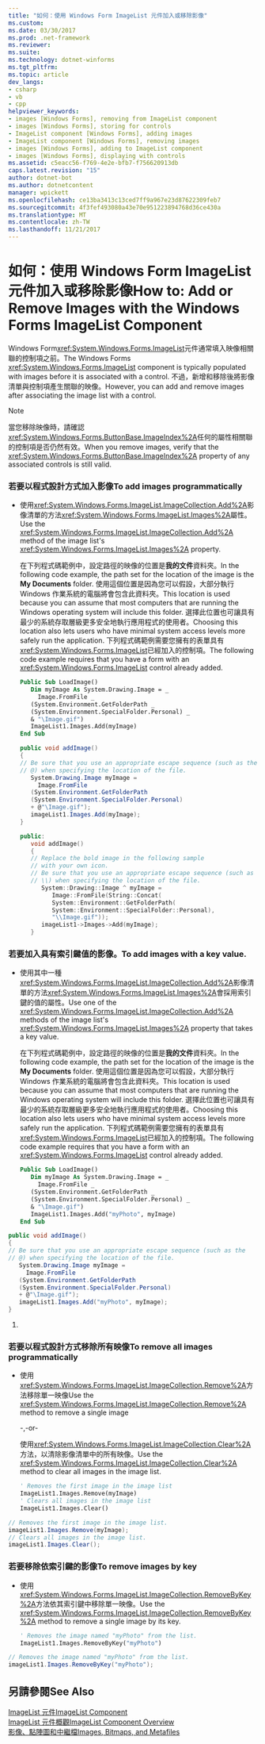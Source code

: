 ```yaml
---
title: "如何：使用 Windows Form ImageList 元件加入或移除影像"
ms.custom: 
ms.date: 03/30/2017
ms.prod: .net-framework
ms.reviewer: 
ms.suite: 
ms.technology: dotnet-winforms
ms.tgt_pltfrm: 
ms.topic: article
dev_langs:
- csharp
- vb
- cpp
helpviewer_keywords:
- images [Windows Forms], removing from ImageList component
- images [Windows Forms], storing for controls
- ImageList component [Windows Forms], adding images
- ImageList component [Windows Forms], removing images
- images [Windows Forms], adding to ImageList component
- images [Windows Forms], displaying with controls
ms.assetid: c5eacc56-f769-4e2e-bfb7-f756620913db
caps.latest.revision: "15"
author: dotnet-bot
ms.author: dotnetcontent
manager: wpickett
ms.openlocfilehash: ce13ba3413c13ced7ff9a967e23d87622309feb7
ms.sourcegitcommit: 4f3fef493080a43e70e951223894768d36ce430a
ms.translationtype: MT
ms.contentlocale: zh-TW
ms.lasthandoff: 11/21/2017
---
```

# <a name="how-to-add-or-remove-images-with-the-windows-forms-imagelist-component"></a><span data-ttu-id="3eeec-102">如何：使用 Windows Form ImageList 元件加入或移除影像</span><span class="sxs-lookup"><span data-stu-id="3eeec-102">How to: Add or Remove Images with the Windows Forms ImageList Component</span></span>
<span data-ttu-id="3eeec-103">Windows Form<xref:System.Windows.Forms.ImageList>元件通常填入映像相關聯的控制項之前。</span><span class="sxs-lookup"><span data-stu-id="3eeec-103">The Windows Forms <xref:System.Windows.Forms.ImageList> component is typically populated with images before it is associated with a control.</span></span> <span data-ttu-id="3eeec-104">不過，新增和移除後將影像清單與控制項產生關聯的映像。</span><span class="sxs-lookup"><span data-stu-id="3eeec-104">However, you can add and remove images after associating the image list with a control.</span></span>  
  
> [!NOTE]
>  <span data-ttu-id="3eeec-105">當您移除映像時，請確認<xref:System.Windows.Forms.ButtonBase.ImageIndex%2A>任何的屬性相關聯的控制項是否仍然有效。</span><span class="sxs-lookup"><span data-stu-id="3eeec-105">When you remove images, verify that the <xref:System.Windows.Forms.ButtonBase.ImageIndex%2A> property of any associated controls is still valid.</span></span>  
  
### <a name="to-add-images-programmatically"></a><span data-ttu-id="3eeec-106">若要以程式設計方式加入影像</span><span class="sxs-lookup"><span data-stu-id="3eeec-106">To add images programmatically</span></span>  
  
-   <span data-ttu-id="3eeec-107">使用<xref:System.Windows.Forms.ImageList.ImageCollection.Add%2A>影像清單的方法<xref:System.Windows.Forms.ImageList.Images%2A>屬性。</span><span class="sxs-lookup"><span data-stu-id="3eeec-107">Use the <xref:System.Windows.Forms.ImageList.ImageCollection.Add%2A> method of the image list's <xref:System.Windows.Forms.ImageList.Images%2A> property.</span></span>  
  
     <span data-ttu-id="3eeec-108">在下列程式碼範例中，設定路徑的映像的位置是**我的文件**資料夾。</span><span class="sxs-lookup"><span data-stu-id="3eeec-108">In the following code example, the path set for the location of the image is the **My Documents** folder.</span></span> <span data-ttu-id="3eeec-109">使用這個位置是因為您可以假設，大部分執行 Windows 作業系統的電腦將會包含此資料夾。</span><span class="sxs-lookup"><span data-stu-id="3eeec-109">This location is used because you can assume that most computers that are running the Windows operating system will include this folder.</span></span> <span data-ttu-id="3eeec-110">選擇此位置也可讓具有最少的系統存取層級更多安全地執行應用程式的使用者。</span><span class="sxs-lookup"><span data-stu-id="3eeec-110">Choosing this location also lets users who have minimal system access levels more safely run the application.</span></span> <span data-ttu-id="3eeec-111">下列程式碼範例需要您擁有的表單具有<xref:System.Windows.Forms.ImageList>已經加入的控制項。</span><span class="sxs-lookup"><span data-stu-id="3eeec-111">The following code example requires that you have a form with an <xref:System.Windows.Forms.ImageList> control already added.</span></span>  
  
    ```vb  
    Public Sub LoadImage()  
       Dim myImage As System.Drawing.Image = _  
         Image.FromFile _  
       (System.Environment.GetFolderPath _  
       (System.Environment.SpecialFolder.Personal) _  
       & "\Image.gif")  
       ImageList1.Images.Add(myImage)  
    End Sub  
    ```  
  
    ```csharp  
    public void addImage()  
    {  
    // Be sure that you use an appropriate escape sequence (such as the   
    // @) when specifying the location of the file.  
       System.Drawing.Image myImage =   
         Image.FromFile  
       (System.Environment.GetFolderPath  
       (System.Environment.SpecialFolder.Personal)  
       + @"\Image.gif");  
       imageList1.Images.Add(myImage);  
    }  
    ```  
  
    ```cpp  
    public:  
       void addImage()  
       {  
       // Replace the bold image in the following sample   
       // with your own icon.  
       // Be sure that you use an appropriate escape sequence (such as   
       // \\) when specifying the location of the file.  
          System::Drawing::Image ^ myImage =   
             Image::FromFile(String::Concat(  
             System::Environment::GetFolderPath(  
             System::Environment::SpecialFolder::Personal),  
             "\\Image.gif"));  
          imageList1->Images->Add(myImage);  
       }  
    ```  
  
### <a name="to-add-images-with-a-key-value"></a><span data-ttu-id="3eeec-112">若要加入具有索引鍵值的影像。</span><span class="sxs-lookup"><span data-stu-id="3eeec-112">To add images with a key value.</span></span>  
  
-   <span data-ttu-id="3eeec-113">使用其中一種<xref:System.Windows.Forms.ImageList.ImageCollection.Add%2A>影像清單的方法<xref:System.Windows.Forms.ImageList.Images%2A>會採用索引鍵的值的屬性。</span><span class="sxs-lookup"><span data-stu-id="3eeec-113">Use one of the <xref:System.Windows.Forms.ImageList.ImageCollection.Add%2A> methods of the image list's <xref:System.Windows.Forms.ImageList.Images%2A> property that takes a key value.</span></span>  
  
     <span data-ttu-id="3eeec-114">在下列程式碼範例中，設定路徑的映像的位置是**我的文件**資料夾。</span><span class="sxs-lookup"><span data-stu-id="3eeec-114">In the following code example, the path set for the location of the image is the **My Documents** folder.</span></span> <span data-ttu-id="3eeec-115">使用這個位置是因為您可以假設，大部分執行 Windows 作業系統的電腦將會包含此資料夾。</span><span class="sxs-lookup"><span data-stu-id="3eeec-115">This location is used because you can assume that most computers that are running the Windows operating system will include this folder.</span></span> <span data-ttu-id="3eeec-116">選擇此位置也可讓具有最少的系統存取層級更多安全地執行應用程式的使用者。</span><span class="sxs-lookup"><span data-stu-id="3eeec-116">Choosing this location also lets users who have minimal system access levels more safely run the application.</span></span> <span data-ttu-id="3eeec-117">下列程式碼範例需要您擁有的表單具有<xref:System.Windows.Forms.ImageList>已經加入的控制項。</span><span class="sxs-lookup"><span data-stu-id="3eeec-117">The following code example requires that you have a form with an <xref:System.Windows.Forms.ImageList> control already added.</span></span>  
  
    ```vb  
    Public Sub LoadImage()  
       Dim myImage As System.Drawing.Image = _  
         Image.FromFile _  
       (System.Environment.GetFolderPath _  
       (System.Environment.SpecialFolder.Personal) _  
       & "\Image.gif")  
       ImageList1.Images.Add("myPhoto", myImage)  
    End Sub  
    ```  
  
```csharp  
public void addImage()  
{  
// Be sure that you use an appropriate escape sequence (such as the   
// @) when specifying the location of the file.  
   System.Drawing.Image myImage =   
     Image.FromFile  
   (System.Environment.GetFolderPath  
   (System.Environment.SpecialFolder.Personal)  
   + @"\Image.gif");  
   imageList1.Images.Add("myPhoto", myImage);  
}  
```  
  
1.  
  
### <a name="to-remove-all-images-programmatically"></a><span data-ttu-id="3eeec-118">若要以程式設計方式移除所有映像</span><span class="sxs-lookup"><span data-stu-id="3eeec-118">To remove all images programmatically</span></span>  
  
-   <span data-ttu-id="3eeec-119">使用<xref:System.Windows.Forms.ImageList.ImageCollection.Remove%2A>方法移除單一映像</span><span class="sxs-lookup"><span data-stu-id="3eeec-119">Use the <xref:System.Windows.Forms.ImageList.ImageCollection.Remove%2A> method to remove a single image</span></span>  
  
     <span data-ttu-id="3eeec-120">-</span><span class="sxs-lookup"><span data-stu-id="3eeec-120">,-or-</span></span>  
  
     <span data-ttu-id="3eeec-121">使用<xref:System.Windows.Forms.ImageList.ImageCollection.Clear%2A>方法，以清除影像清單中的所有映像。</span><span class="sxs-lookup"><span data-stu-id="3eeec-121">Use the <xref:System.Windows.Forms.ImageList.ImageCollection.Clear%2A> method to clear all images in the image list.</span></span>  
  
    ```vb  
    ' Removes the first image in the image list  
    ImageList1.Images.Remove(myImage)  
    ' Clears all images in the image list  
    ImageList1.Images.Clear()  
    ```  
  
```csharp  
// Removes the first image in the image list.  
imageList1.Images.Remove(myImage);  
// Clears all images in the image list.  
imageList1.Images.Clear();  
```  
  
### <a name="to-remove-images-by-key"></a><span data-ttu-id="3eeec-122">若要移除依索引鍵的影像</span><span class="sxs-lookup"><span data-stu-id="3eeec-122">To remove images by key</span></span>  
  
-   <span data-ttu-id="3eeec-123">使用<xref:System.Windows.Forms.ImageList.ImageCollection.RemoveByKey%2A>方法依其索引鍵中移除單一映像。</span><span class="sxs-lookup"><span data-stu-id="3eeec-123">Use the <xref:System.Windows.Forms.ImageList.ImageCollection.RemoveByKey%2A> method to remove a single image by its key.</span></span>  
  
    ```vb  
    ' Removes the image named "myPhoto" from the list.  
    ImageList1.Images.RemoveByKey("myPhoto")  
    ```  
  
```csharp  
// Removes the image named "myPhoto" from the list.  
imageList1.Images.RemoveByKey("myPhoto");  
```  
  
## <a name="see-also"></a><span data-ttu-id="3eeec-124">另請參閱</span><span class="sxs-lookup"><span data-stu-id="3eeec-124">See Also</span></span>  
 [<span data-ttu-id="3eeec-125">ImageList 元件</span><span class="sxs-lookup"><span data-stu-id="3eeec-125">ImageList Component</span></span>](../../../../docs/framework/winforms/controls/imagelist-component-windows-forms.md)  
 [<span data-ttu-id="3eeec-126">ImageList 元件概觀</span><span class="sxs-lookup"><span data-stu-id="3eeec-126">ImageList Component Overview</span></span>](../../../../docs/framework/winforms/controls/imagelist-component-overview-windows-forms.md)  
 [<span data-ttu-id="3eeec-127">影像、點陣圖和中繼檔</span><span class="sxs-lookup"><span data-stu-id="3eeec-127">Images, Bitmaps, and Metafiles</span></span>](../../../../docs/framework/winforms/advanced/images-bitmaps-and-metafiles.md)
